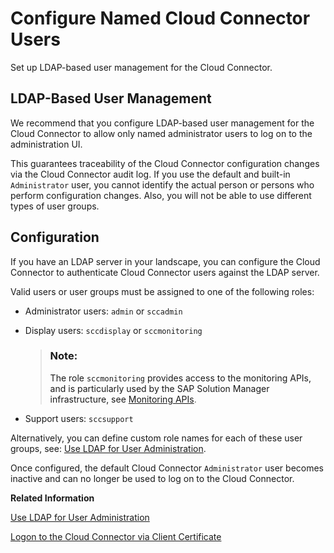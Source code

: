 <!-- loio3859e50f652e4a4b9c66a6a572ced7a4 -->

# Configure Named Cloud Connector Users

Set up LDAP-based user management for the Cloud Connector.



<a name="loio3859e50f652e4a4b9c66a6a572ced7a4__section_xkx_wqj_hgb"/>

## LDAP-Based User Management

We recommend that you configure LDAP-based user management for the Cloud Connector to allow only named administrator users to log on to the administration UI.

This guarantees traceability of the Cloud Connector configuration changes via the Cloud Connector audit log. If you use the default and built-in `Administrator` user, you cannot identify the actual person or persons who perform configuration changes. Also, you will not be able to use different types of user groups.



<a name="loio3859e50f652e4a4b9c66a6a572ced7a4__section_xtb_xqj_hgb"/>

## Configuration

If you have an LDAP server in your landscape, you can configure the Cloud Connector to authenticate Cloud Connector users against the LDAP server.

Valid users or user groups must be assigned to one of the following roles:

-   Administrator users: `admin` or `sccadmin`
-   Display users: `sccdisplay` or `sccmonitoring`

    > ### Note:  
    > The role `sccmonitoring` provides access to the monitoring APIs, and is particularly used by the SAP Solution Manager infrastructure, see [Monitoring APIs](monitoring-apis-f6e7a7b.md).

-   Support users: `sccsupport`

Alternatively, you can define custom role names for each of these user groups, see: [Use LDAP for User Administration](use-ldap-for-user-administration-120ceec.md).

Once configured, the default Cloud Connector `Administrator` user becomes inactive and can no longer be used to log on to the Cloud Connector.

**Related Information**  


[Use LDAP for User Administration](use-ldap-for-user-administration-120ceec.md "You can use LDAP (Lightweight Directory Access Protocol) to manage Cloud Connector users and authentication.")

[Logon to the Cloud Connector via Client Certificate](logon-to-the-cloud-connector-via-client-certificate-daa547f.md "Switch from default logon to client certificate logon to access the Cloud Connector.")

